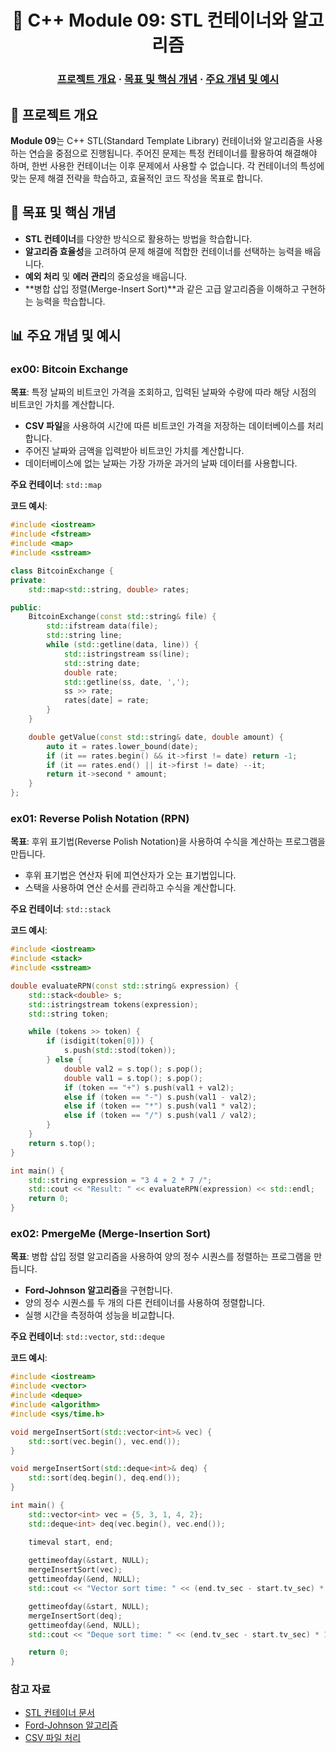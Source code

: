 <h1 align="center">🏰 C++ Module 09: STL 컨테이너와 알고리즘</h1>

<h3 align="center">
	<a href="#프로젝트-개요">프로젝트 개요</a>
	<span> · </span>
	<a href="#목표-및-핵심-개념">목표 및 핵심 개념</a>
	<span> · </span>
	<a href="#주요-개념-및-예시">주요 개념 및 예시</a>
</h3>

## 📘 프로젝트 개요

**Module 09**는 C++ STL(Standard Template Library) 컨테이너와 알고리즘을 사용하는 연습을 중점으로 진행됩니다. 주어진 문제는 특정 컨테이너를 활용하여 해결해야 하며, 한번 사용한 컨테이너는 이후 문제에서 사용할 수 없습니다. 각 컨테이너의 특성에 맞는 문제 해결 전략을 학습하고, 효율적인 코드 작성을 목표로 합니다.

## 📂 목표 및 핵심 개념

- **STL 컨테이너**를 다양한 방식으로 활용하는 방법을 학습합니다.
- **알고리즘 효율성**을 고려하여 문제 해결에 적합한 컨테이너를 선택하는 능력을 배웁니다.
- **예외 처리** 및 **에러 관리**의 중요성을 배웁니다.
- **병합 삽입 정렬(Merge-Insert Sort)**과 같은 고급 알고리즘을 이해하고 구현하는 능력을 학습합니다.

## 📊 주요 개념 및 예시

### ex00: Bitcoin Exchange

**목표**: 특정 날짜의 비트코인 가격을 조회하고, 입력된 날짜와 수량에 따라 해당 시점의 비트코인 가치를 계산합니다.

- **CSV 파일**을 사용하여 시간에 따른 비트코인 가격을 저장하는 데이터베이스를 처리합니다.
- 주어진 날짜와 금액을 입력받아 비트코인 가치를 계산합니다.
- 데이터베이스에 없는 날짜는 가장 가까운 과거의 날짜 데이터를 사용합니다.
  
**주요 컨테이너**: `std::map`

**코드 예시**:

```cpp
#include <iostream>
#include <fstream>
#include <map>
#include <sstream>

class BitcoinExchange {
private:
    std::map<std::string, double> rates;

public:
    BitcoinExchange(const std::string& file) {
        std::ifstream data(file);
        std::string line;
        while (std::getline(data, line)) {
            std::istringstream ss(line);
            std::string date;
            double rate;
            std::getline(ss, date, ',');
            ss >> rate;
            rates[date] = rate;
        }
    }

    double getValue(const std::string& date, double amount) {
        auto it = rates.lower_bound(date);
        if (it == rates.begin() && it->first != date) return -1;
        if (it == rates.end() || it->first != date) --it;
        return it->second * amount;
    }
};
```

### ex01: Reverse Polish Notation (RPN)

**목표**: 후위 표기법(Reverse Polish Notation)을 사용하여 수식을 계산하는 프로그램을 만듭니다.

- 후위 표기법은 연산자 뒤에 피연산자가 오는 표기법입니다.
- 스택을 사용하여 연산 순서를 관리하고 수식을 계산합니다.

**주요 컨테이너**: `std::stack`

**코드 예시**:

```cpp
#include <iostream>
#include <stack>
#include <sstream>

double evaluateRPN(const std::string& expression) {
    std::stack<double> s;
    std::istringstream tokens(expression);
    std::string token;

    while (tokens >> token) {
        if (isdigit(token[0])) {
            s.push(std::stod(token));
        } else {
            double val2 = s.top(); s.pop();
            double val1 = s.top(); s.pop();
            if (token == "+") s.push(val1 + val2);
            else if (token == "-") s.push(val1 - val2);
            else if (token == "*") s.push(val1 * val2);
            else if (token == "/") s.push(val1 / val2);
        }
    }
    return s.top();
}

int main() {
    std::string expression = "3 4 + 2 * 7 /";
    std::cout << "Result: " << evaluateRPN(expression) << std::endl;
    return 0;
}
```

### ex02: PmergeMe (Merge-Insertion Sort)

**목표**: 병합 삽입 정렬 알고리즘을 사용하여 양의 정수 시퀀스를 정렬하는 프로그램을 만듭니다.

- **Ford-Johnson 알고리즘**을 구현합니다.
- 양의 정수 시퀀스를 두 개의 다른 컨테이너를 사용하여 정렬합니다.
- 실행 시간을 측정하여 성능을 비교합니다.

**주요 컨테이너**: `std::vector`, `std::deque`

**코드 예시**:

```cpp
#include <iostream>
#include <vector>
#include <deque>
#include <algorithm>
#include <sys/time.h>

void mergeInsertSort(std::vector<int>& vec) {
    std::sort(vec.begin(), vec.end());
}

void mergeInsertSort(std::deque<int>& deq) {
    std::sort(deq.begin(), deq.end());
}

int main() {
    std::vector<int> vec = {5, 3, 1, 4, 2};
    std::deque<int> deq(vec.begin(), vec.end());

    timeval start, end;
    
    gettimeofday(&start, NULL);
    mergeInsertSort(vec);
    gettimeofday(&end, NULL);
    std::cout << "Vector sort time: " << (end.tv_sec - start.tv_sec) * 1000000 + (end.tv_usec - start.tv_usec) << " us" << std::endl;

    gettimeofday(&start, NULL);
    mergeInsertSort(deq);
    gettimeofday(&end, NULL);
    std::cout << "Deque sort time: " << (end.tv_sec - start.tv_sec) * 1000000 + (end.tv_usec - start.tv_usec) << " us" << std::endl;

    return 0;
}
```

### 참고 자료

- [STL 컨테이너 문서](https://en.cppreference.com/w/cpp/container)
- [Ford-Johnson 알고리즘](https://en.wikipedia.org/wiki/Merge-insertion_sort)
- [CSV 파일 처리](https://en.cppreference.com/w/cpp/io/c)